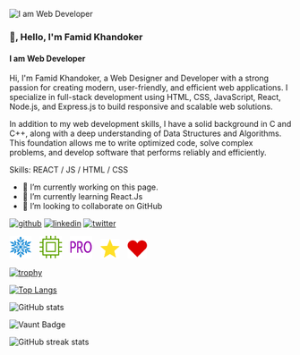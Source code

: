 ![I am Web Developer](https://media.licdn.com/dms/image/v2/D4E16AQH3KFLj4vavFQ/profile-displaybackgroundimage-shrink_350_1400/profile-displaybackgroundimage-shrink_350_1400/0/1738344094543?e=1750291200&v=beta&t=DRlCblaUU1ukraKHqnc-u7Lz462caa1XcSBYUtzHYMw)

###  👋,  Hello, I'm Famid Khandoker
#### I am Web Developer


Hi, I'm Famid Khandoker, a Web Designer and Developer with a strong passion for creating modern, user-friendly, and efficient web applications. I specialize in full-stack development using HTML, CSS, JavaScript, React, Node.js, and Express.js to build responsive and scalable web solutions.

In addition to my web development skills, I have a solid background in C and C++, along with a deep understanding of Data Structures and Algorithms. This foundation allows me to write optimized code, solve complex problems, and develop software that performs reliably and efficiently.

Skills:  REACT / JS / HTML / CSS

- 🔭 I’m currently working on this page. 
- 🌱 I’m currently learning React.Js 
- 👯 I’m looking to collaborate on GitHub 


[<img src='https://cdn.jsdelivr.net/npm/simple-icons@3.0.1/icons/github.svg' alt='github' height='40'>](https://github.com/Famidkhandoker)  [<img src='https://cdn.jsdelivr.net/npm/simple-icons@3.0.1/icons/linkedin.svg' alt='linkedin' height='40'>](https://www.linkedin.com/in/https://www.linkedin.com/in/famid-khandoker-a169362b0//)  [<img src='https://cdn.jsdelivr.net/npm/simple-icons@3.0.1/icons/twitter.svg' alt='twitter' height='40'>](https://twitter.com/https://x.com/famidkhandoker)  

<a href='https://archiveprogram.github.com/'><img src='https://raw.githubusercontent.com/acervenky/animated-github-badges/master/assets/acbadge.gif' width='40' height='40'></a> <a href='https://docs.github.com/en/developers'><img src='https://raw.githubusercontent.com/acervenky/animated-github-badges/master/assets/devbadge.gif' width='40' height='40'></a> <a href='https://github.com/pricing'><img src='https://raw.githubusercontent.com/acervenky/animated-github-badges/master/assets/pro.gif' width='40' height='40'></a> <a href='https://stars.github.com/'><img src='https://raw.githubusercontent.com/acervenky/animated-github-badges/master/assets/starbadge.gif' width='35' height='35'></a> <a href='https://docs.github.com/en/github/supporting-the-open-source-community-with-github-sponsors'><img src='https://raw.githubusercontent.com/acervenky/animated-github-badges/master/assets/sponsorbadge.gif' width='35' height='35'></a> 

[![trophy](https://github-profile-trophy.vercel.app/?username=Famidkhandoker)](https://github.com/ryo-ma/github-profile-trophy)

[![Top Langs](https://github-readme-stats.vercel.app/api/top-langs/?username=Famidkhandoker)](https://github.com/anuraghazra/github-readme-stats)

![GitHub stats](https://github-readme-stats.vercel.app/api?username=Famidkhandoker&show_icons=true&count_private=true)  

![Vaunt Badge](https://api.vaunt.dev/v1/github/entities/Famidkhandoker/contributions?format=svg&private=true)  

![GitHub streak stats](https://streak-stats.demolab.com/?user=Famidkhandoker)  

